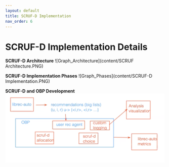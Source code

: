 ```yaml
---
layout: default
title: SCRUF-D Implementation
nav_order: 6
---
```


# SCRUF-D Implementation Details

**SCRUF-D Architecture**
![Graph_Architecture](content/SCRUF Architecture.PNG)

**SCRUF-D Implementation Phases**
![Graph_Phases](content/SCRUF-D Implementation.PNG)

**SCRUF-D and OBP Development**
![Graph_Dev](content/librec-auto-OBP-SCRUF-D.png)
